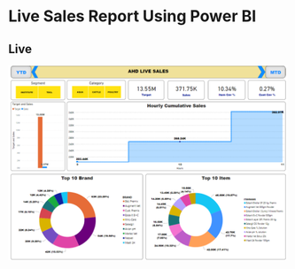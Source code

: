 # Live Sales Report Using Power BI <br>


## Live 
![alt text](https://github.com/RoyelBee/PowerBIReport-LiveSales-/blob/main/live.png)
